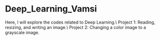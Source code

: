 # Deep_Learning_Vamsi
Here, I will explore the codes related to Deep Learning.\\
Project 1: Reading, resizing, and writing an image.\\
Project 2: Changing a color image to a grayscale image.
